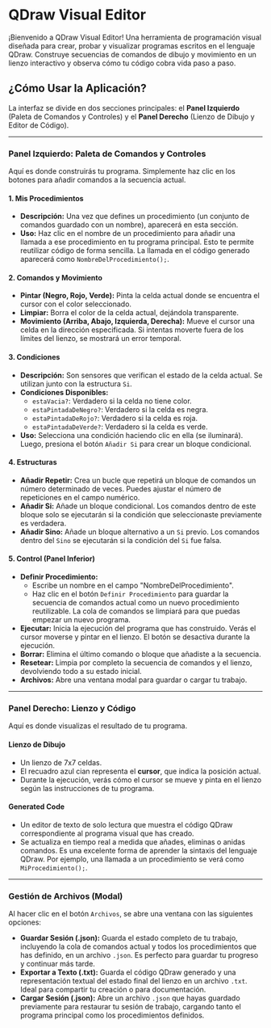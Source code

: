 # QDraw Visual Editor

¡Bienvenido a QDraw Visual Editor! Una herramienta de programación visual diseñada para crear, probar y visualizar programas escritos en el lenguaje QDraw. Construye secuencias de comandos de dibujo y movimiento en un lienzo interactivo y observa cómo tu código cobra vida paso a paso.

## ¿Cómo Usar la Aplicación?

La interfaz se divide en dos secciones principales: el **Panel Izquierdo** (Paleta de Comandos y Controles) y el **Panel Derecho** (Lienzo de Dibujo y Editor de Código).

---

### Panel Izquierdo: Paleta de Comandos y Controles

Aquí es donde construirás tu programa. Simplemente haz clic en los botones para añadir comandos a la secuencia actual.

#### 1. Mis Procedimientos
- **Descripción:** Una vez que defines un procedimiento (un conjunto de comandos guardado con un nombre), aparecerá en esta sección.
- **Uso:** Haz clic en el nombre de un procedimiento para añadir una llamada a ese procedimiento en tu programa principal. Esto te permite reutilizar código de forma sencilla. La llamada en el código generado aparecerá como `NombreDelProcedimiento();`.

#### 2. Comandos y Movimiento
- **Pintar (Negro, Rojo, Verde):** Pinta la celda actual donde se encuentra el cursor con el color seleccionado.
- **Limpiar:** Borra el color de la celda actual, dejándola transparente.
- **Movimiento (Arriba, Abajo, Izquierda, Derecha):** Mueve el cursor una celda en la dirección especificada. Si intentas moverte fuera de los límites del lienzo, se mostrará un error temporal.

#### 3. Condiciones
- **Descripción:** Son sensores que verifican el estado de la celda actual. Se utilizan junto con la estructura `Si`.
- **Condiciones Disponibles:**
  - `estaVacia?`: Verdadero si la celda no tiene color.
  - `estaPintadaDeNegro?`: Verdadero si la celda es negra.
  - `estaPintadaDeRojo?`: Verdadero si la celda es roja.
  - `estaPintadaDeVerde?`: Verdadero si la celda es verde.
- **Uso:** Selecciona una condición haciendo clic en ella (se iluminará). Luego, presiona el botón `Añadir Si` para crear un bloque condicional.

#### 4. Estructuras
- **Añadir Repetir:** Crea un bucle que repetirá un bloque de comandos un número determinado de veces. Puedes ajustar el número de repeticiones en el campo numérico.
- **Añadir Si:** Añade un bloque condicional. Los comandos dentro de este bloque solo se ejecutarán si la condición que seleccionaste previamente es verdadera.
- **Añadir Sino:** Añade un bloque alternativo a un `Si` previo. Los comandos dentro del `Sino` se ejecutarán si la condición del `Si` fue falsa.

#### 5. Control (Panel Inferior)
- **Definir Procedimiento:**
  - Escribe un nombre en el campo "NombreDelProcedimiento".
  - Haz clic en el botón `Definir Procedimiento` para guardar la secuencia de comandos actual como un nuevo procedimiento reutilizable. La cola de comandos se limpiará para que puedas empezar un nuevo programa.
- **Ejecutar:** Inicia la ejecución del programa que has construido. Verás el cursor moverse y pintar en el lienzo. El botón se desactiva durante la ejecución.
- **Borrar:** Elimina el último comando o bloque que añadiste a la secuencia.
- **Resetear:** Limpia por completo la secuencia de comandos y el lienzo, devolviendo todo a su estado inicial.
- **Archivos:** Abre una ventana modal para guardar o cargar tu trabajo.

---

### Panel Derecho: Lienzo y Código

Aquí es donde visualizas el resultado de tu programa.

#### Lienzo de Dibujo
- Un lienzo de 7x7 celdas.
- El recuadro azul cian representa el **cursor**, que indica la posición actual.
- Durante la ejecución, verás cómo el cursor se mueve y pinta en el lienzo según las instrucciones de tu programa.

#### Generated Code
- Un editor de texto de solo lectura que muestra el código QDraw correspondiente al programa visual que has creado.
- Se actualiza en tiempo real a medida que añades, eliminas o anidas comandos. Es una excelente forma de aprender la sintaxis del lenguaje QDraw. Por ejemplo, una llamada a un procedimiento se verá como `MiProcedimiento();`.

---

### Gestión de Archivos (Modal)

Al hacer clic en el botón `Archivos`, se abre una ventana con las siguientes opciones:

- **Guardar Sesión (.json):** Guarda el estado completo de tu trabajo, incluyendo la cola de comandos actual y todos los procedimientos que has definido, en un archivo `.json`. Es perfecto para guardar tu progreso y continuar más tarde.
- **Exportar a Texto (.txt):** Guarda el código QDraw generado y una representación textual del estado final del lienzo en un archivo `.txt`. Ideal para compartir tu creación o para documentación.
- **Cargar Sesión (.json):** Abre un archivo `.json` que hayas guardado previamente para restaurar tu sesión de trabajo, cargando tanto el programa principal como los procedimientos definidos.